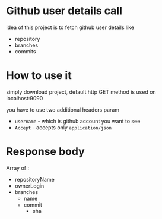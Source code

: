 # Github user details call

idea of this project is to fetch github user details like
- repository
- branches
- commits

# How to use it
simply download project, default http GET method is used on localhost:9090

you have to use two additional headers param 
- `username` - which is github account you want to see
- `Accept` - accepts only `application/json`

# Response body
Array of :
- repositoryName
- ownerLogin
- branches
  - name
  - commit
    - sha